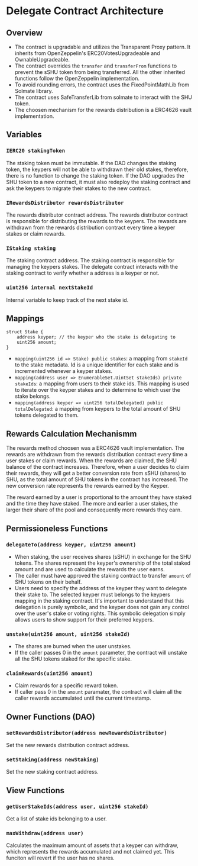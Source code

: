 # Delegate Contract Architecture

## Overview

-   The contract is upgradable and utilizes the Transparent Proxy pattern. It
    inherits from OpenZeppelin's ERC20VotesUpgradeable and
    OwnableUpgradeable.
-   The contract overrides the `transfer` and
    `transferFrom` functions to prevent the sSHU token from being transferred. All
    the other inherited functions follow the OpenZeppelin implementation.
-   To avoid rounding errors, the contract uses the FixedPointMathLib from Solmate
    library.
-   The contract uses SafeTransferLib from solmate to interact with the SHU token.
-   The choosen mechanism for the rewards distribution is a ERC4626 vault implementation.

## Variables

### `IERC20 stakingToken`

The staking token must be immutable. If the DAO changes the staking token, the
keypers will not be able to withdrawn their old stakes, therefore, there is no
function to change the staking token. If the DAO upgrades the SHU token to a new contract, it must also redeploy the staking contract and ask the keypers to migrate their stakes to the new contract.

### `IRewardsDistributor rewardsDistributor`

The rewards distributor contract address. The rewards distributor contract is
responsible for distributing the rewards to the keypers. The rewards are
withdrawn from the rewards distribution contract every time a keyper stakes or
claim rewards.

### `IStaking staking`

The staking contract address. The staking contract is responsible for managing
the keypers stakes. The delegate contract interacts with the staking contract to
verify whether a address is a keyper or not.

### `uint256 internal nextStakeId`

Internal variable to keep track of the next stake id.

## Mappings

```solidity
struct Stake {
    address keyper; // the keyper who the stake is delegating to
    uint256 amount;
}
```

-   `mapping(uint256 id => Stake) public stakes`: a mapping from `stakeId` to
    the stake metadata. Id is a unique identifier for each stake and is
    incremented whenever a keyper stakes.
-   `mapping(address user => EnumerableSet.UintSet stakeIds) private
stakeIds`: a mapping from users to their stake ids. This mapping is used
    to iterate over the keyper stakes and to determine to which user the stake
    belongs.
-   `mapping(address keyper => uint256 totalDelegated) public totalDelegated`: a
    mapping from keypers to the total amount of SHU tokens delegated to them.

## Rewards Calculation Mechanismm

The rewards method choosen was a ERC4626 vault implementation. The
rewards are withdrawn from the rewards distribution contract every time a user
stakes or claim rewards. When the rewards are claimed, the SHU balance of the
contract increases. Therefore, when a user decides to claim their rewards,
they will get a better conversion rate from sSHU (shares) to SHU, as the total
amount of SHU tokens in the contract has increased. The new conversion rate
represents the rewards earned by the Keyper.

The reward earned by a user is proportional to the amount they have staked and
the time they have staked. The more and earlier a user stakes, the larger their
share of the pool and consequently more rewards they earn.

## Permissioneless Functions

### `delegateTo(address keyper, uint256 amount)`

-   When staking, the user receives shares (sSHU) in exchange for the SHU tokens. The shares represent the keyper's ownership of the total staked amount and are used to calculate the rewards the user earns.
-   The caller must have approved the staking contract to transfer `amount` of SHU tokens on their behalf.
-   Users need to specify the address of the keyper they want to delegate their
    stake to. The selected keyper must belongs to the keypers mapping in the staking contract. It's important to understand that this delegation is purely symbolic, and the keyper does not gain any control over the user's stake or voting rights. This symbolic delegation simply allows users to show support for their preferred keypers.

### `unstake(uint256 amount, uint256 stakeId)`

-   The shares are burned when the user unstakes.
-   If the caller passes 0 in the `amount` parameter, the contract will unstake
    all the SHU tokens staked for the specific stake.

### `claimRewards(uint256 amount)`

-   Claim rewards for a specific reward token.
-   If caller pass 0 in the `amount` paramater, the contract will claim all the
    caller rewards accumulated until the current timestamp.

## Owner Functions (DAO)

### `setRewardsDistributor(address newRewardsDistributor)`

Set the new rewards distribution contract address.

### `setStaking(address newStaking)`

Set the new staking contract address.

## View Functions

### `getUserStakeIds(address user, uint256 stakeId)`

Get a list of stake ids belonging to a user.

### `maxWithdraw(address user)`

Calculates the maximum amount of assets that a keyper can withdraw, which
represents the rewards accumulated and not claimed yet. This funciton will revert if the user has no shares.
